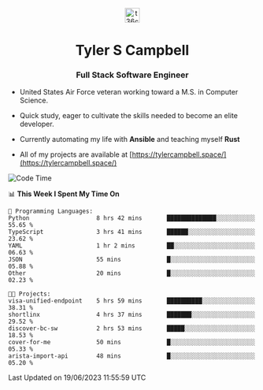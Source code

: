 <p align="center">
<a href="https://www.linkedin.com/in/t36campbell" target="blank"><img align="center" src="https://ik.imagekit.io/t36campbell/Portfolio/linkedin.png.original_m8bbGgPh6.png" alt="t36campbell" height="30" width="30" /></a>
</p>
<h1 align="center">Tyler S Campbell</h1>
<h3 align="center">Full Stack Software Engineer</h3>

* United States Air Force veteran working toward a M.S. in Computer Science.

* Quick study, eager to cultivate the skills needed to become an elite developer.

* Currently automating my life with **Ansible** and teaching myself **Rust**

* All of my projects are available at [https://tylercampbell.space/](https://tylercampbell.space/)

<!--START_SECTION:waka-->
![Code Time](http://img.shields.io/badge/Code%20Time-2%2C575%20hrs%2040%20mins-blue)

📊 **This Week I Spent My Time On** 

```text
💬 Programming Languages: 
Python                   8 hrs 42 mins       ██████████████░░░░░░░░░░░   55.65 % 
TypeScript               3 hrs 41 mins       ██████░░░░░░░░░░░░░░░░░░░   23.62 % 
YAML                     1 hr 2 mins         ██░░░░░░░░░░░░░░░░░░░░░░░   06.63 % 
JSON                     55 mins             █░░░░░░░░░░░░░░░░░░░░░░░░   05.88 % 
Other                    20 mins             █░░░░░░░░░░░░░░░░░░░░░░░░   02.23 % 

🐱‍💻 Projects: 
visa-unified-endpoint    5 hrs 59 mins       ██████████░░░░░░░░░░░░░░░   38.31 % 
shortlinx                4 hrs 37 mins       ███████░░░░░░░░░░░░░░░░░░   29.52 % 
discover-bc-sw           2 hrs 53 mins       █████░░░░░░░░░░░░░░░░░░░░   18.53 % 
cover-for-me             50 mins             █░░░░░░░░░░░░░░░░░░░░░░░░   05.33 % 
arista-import-api        48 mins             █░░░░░░░░░░░░░░░░░░░░░░░░   05.20 % 
```


 Last Updated on 19/06/2023 11:55:59 UTC
<!--END_SECTION:waka-->
